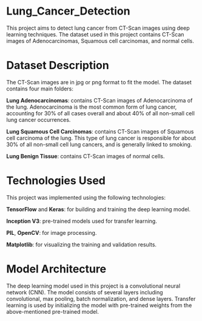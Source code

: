 # Lung_Cancer_Detection

This project aims to detect lung cancer from CT-Scan images using deep learning techniques. The dataset used in this project contains CT-Scan images of Adenocarcinomas, Squamous cell carcinomas, and normal cells.

# Dataset Description

The CT-Scan images are in jpg or png format to fit the model. The dataset contains four main folders:

**Lung Adenocarcinomas**: contains CT-Scan images of Adenocarcinoma of the lung. Adenocarcinoma is the most common form of lung cancer, accounting for 30% of all cases overall and about 40% of all non-small cell lung cancer occurrences.

**Lung Squamous Cell Carcinomas**: contains CT-Scan images of Squamous cell carcinoma of the lung. This type of lung cancer is responsible for about 30% of all non-small cell lung cancers, and is generally linked to smoking.

**Lung Benign Tissue**: contains CT-Scan images of normal cells.

# Technologies Used

This project was implemented using the following technologies:

**TensorFlow** and **Keras**: for building and training the deep learning model.

**Inception V3**: pre-trained models used for transfer learning.

**PIL**, **OpenCV**: for image processing.

**Matplotlib**: for visualizing the training and validation results.


# Model Architecture

The deep learning model used in this project is a convolutional neural network (CNN). The model consists of several layers including convolutional, max pooling, batch normalization, and dense layers. Transfer learning is used by initializing the model with pre-trained weights from the above-mentioned pre-trained model.
